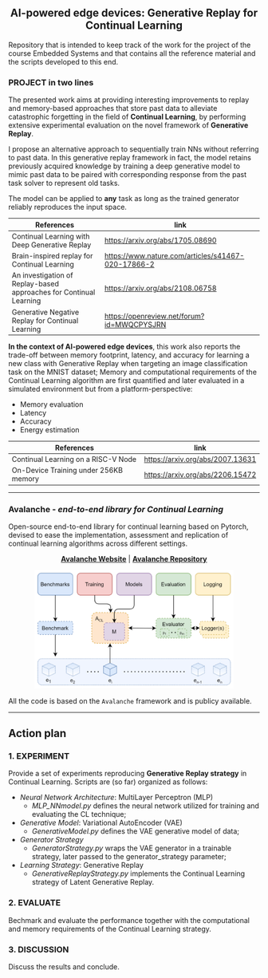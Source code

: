 <div align="center">
    
## AI-powered edge devices: Generative Replay for Continual Learning
</div>
Repository that is intended to keep track of the work for the project of the course Embedded Systems and that contains all the reference material and the scripts developed to this end.

### PROJECT in two lines
The presented work aims at providing interesting improvements to replay and memory-based approaches that store past data to alleviate catastrophic forgetting in the field of **Continual Learning**, by performing extensive experimental evaluation on the novel framework of **Generative Replay**. 

I propose an alternative approach to sequentially train NNs without referring to past data. In this generative replay framework in fact, the model retains previously acquired knowledge by training a deep generative model to mimic past data to be paired with corresponding response from the past task solver to represent old tasks.

The model can be applied to **any** task as long as the trained generator reliably reproduces the input space.

References                                             | link         
-------------------------------------------------------|---------------------------------
Continual Learning with Deep Generative Replay              | https://arxiv.org/abs/1705.08690
Brain-inspired replay for Continual Learning                | https://www.nature.com/articles/s41467-020-17866-2
An investigation of Replay-based approaches for Continual Learning | https://arxiv.org/abs/2108.06758
Generative Negative Replay for Continual Learning           | https://openreview.net/forum?id=MWQCPYSJRN

**In the context of AI-powered edge devices**, this work also reports the trade-off between memory footprint, latency, and accuracy for learning a new class with Generative Replay when targeting an image classification task on the MNIST dataset; Memory and computational requirements of the Continual Learning algorithm are first quantified and later evaluated in a simulated environment but from a platform-perspective:
- Memory evaluation
- Latency
- Accuracy
- Energy estimation

References                                             | link         
-------------------------------------------------------|---------------------------------
Continual Learning on a RISC-V Node                    | https://arxiv.org/abs/2007.13631
On-Device Training under 256KB memory                  | https://arxiv.org/abs/2206.15472

***

### Avalanche - *end-to-end library for Continual Learning*
Open-source end-to-end library for continual learning based on Pytorch, devised to ease the implementation, assessment and replication of continual learning algorithms across different settings.

<div align="center">
  
**[Avalanche Website](https://avalanche.continualai.org)** | **[Avalanche Repository](https://github.com/ContinualAI/avalanche)**

<img src="avalanche_library.png" alt="drawing" style="width:400px;"/>
</div>

All the code is based on the `Avalanche` framework and is publicy available.
***

## Action plan

### 1. EXPERIMENT
Provide a set of experiments reproducing **Generative Replay strategy** in Continual Learning.
Scripts are (so far) organized as follows:
 - *Neural Network Architecture*: MultiLayer Perceptron (MLP)
   - *MLP_NNmodel.py* defines the neural network utilized for training and evaluating the CL technique; 
 - *Generative Model*: Variational AutoEncoder (VAE) 
   - *GenerativeModel.py* defines the VAE generative model of data;
 - *Generator Strategy*
   - *GeneratorStrategy.py* wraps the VAE generator in a trainable strategy, later passed to the generator_strategy parameter;
 - *Learning Strategy*: Generative Replay 
   - *GenerativeReplayStrategy.py* implements the Continual Learning strategy of Latent Generative Replay.
   
### 2. EVALUATE
Bechmark and evaluate the performance together with the computational and memory requirements of the Continual Learning strategy.

### 3. DISCUSSION
Discuss the results and conclude.
